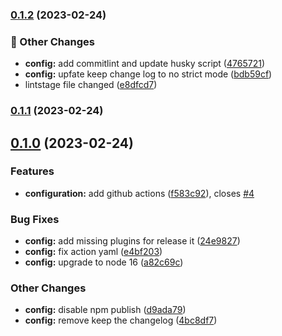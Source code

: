 

### [0.1.2](https://github.com/amgadfahmi/memory-fun/compare/0.1.1...0.1.2) (2023-02-24)


### 🚚 Other Changes

* **config:** add commitlint and update husky script ([4765721](https://github.com/amgadfahmi/memory-fun/commit/476572167ea045254b17e630eaa7e5892853bcf3))
* **config:** upfate keep change log to no strict mode ([bdb59cf](https://github.com/amgadfahmi/memory-fun/commit/bdb59cf0f1a22fcd833dfb4acab4bb219e8ff1ee))
* lintstage file changed ([e8dfcd7](https://github.com/amgadfahmi/memory-fun/commit/e8dfcd7103cc1c7b6f49786cb5f28e9df9ea567e))

### [0.1.1](https://github.com/amgadfahmi/memory-fun/compare/0.1.0...0.1.1) (2023-02-24)

## [0.1.0](https://github.com/amgadfahmi/memory-fun/compare/0.0.1...0.1.0) (2023-02-24)

### Features

- **configuration:** add github actions ([f583c92](https://github.com/amgadfahmi/memory-fun/commit/f583c92023190e52ae4ad47a327896c2d90ffa2b)), closes [#4](https://github.com/amgadfahmi/memory-fun/issues/4)

### Bug Fixes

- **config:** add missing plugins for release it ([24e9827](https://github.com/amgadfahmi/memory-fun/commit/24e9827239941fac0b992567c2eec8a41e7c07da))
- **config:** fix action yaml ([e4bf203](https://github.com/amgadfahmi/memory-fun/commit/e4bf20330daf2db0216d228aa23b315e5d9e6cbc))
- **config:** upgrade to node 16 ([a82c69c](https://github.com/amgadfahmi/memory-fun/commit/a82c69cecf64001da47fdeccf068d541201f5add))

### Other Changes

- **config:** disable npm publish ([d9ada79](https://github.com/amgadfahmi/memory-fun/commit/d9ada792d1cc90a572a00a76bcb7428e8cdb9db3))
- **config:** remove keep the changelog ([4bc8df7](https://github.com/amgadfahmi/memory-fun/commit/4bc8df781016e24737ccb9ea5ef5fbb89f7193b1))